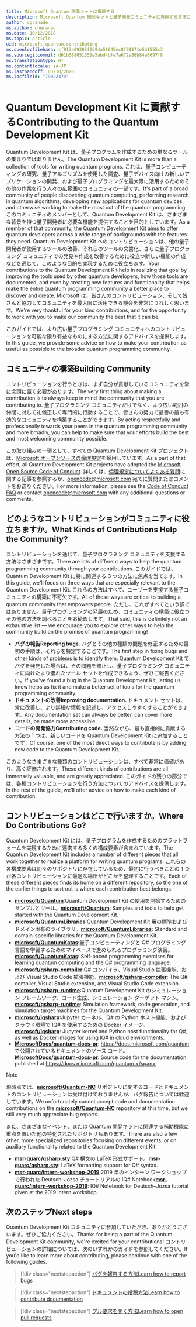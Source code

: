 ```yaml
---
title: Microsoft Quantum 開発キットに貢献する
description: Microsoft Quantum 開発キットと量子開発コミュニティに貢献する方法について説明します。
author: cgranade
ms.author: chgranad
ms.date: 10/12/2018
ms.topic: article
uid: microsoft.quantum.contributing
ms.openlocfilehash: cf913a09395f0694a51645ec8f91171e5b1555c3
ms.sourcegitcommit: d61b388651351e5abd4bfe7a672e88b84a6697f8
ms.translationtype: HT
ms.contentlocale: ja-JP
ms.lasthandoff: 03/10/2020
ms.locfileid: "79022474"
---
```

# <a name="contributing-to-the-quantum-development-kit"></a><span data-ttu-id="cbeba-103">Quantum Development Kit に貢献する</span><span class="sxs-lookup"><span data-stu-id="cbeba-103">Contributing to the Quantum Development Kit</span></span>

<span data-ttu-id="cbeba-104">Quantum Development Kit は、量子プログラムを作成するための単なるツールの集まりではありません。</span><span class="sxs-lookup"><span data-stu-id="cbeba-104">The Quantum Development Kit is more than a collection of tools for writing quantum programs.</span></span>
<span data-ttu-id="cbeba-105">これは、量子コンピューティングの研究、量子アルゴリズムを使用した調査、量子デバイス向けの新しいアプリケーションの開発、および量子プログラミングを最大限に活用するためのその他の作業を行う人々の広範囲のコミュニティの一部です。</span><span class="sxs-lookup"><span data-stu-id="cbeba-105">It's part of a broad community of people discovering quantum computing, performing research in quantum algorithms, developing new applications for quantum devices, and otherwise working to make the most out of the quantum programming.</span></span>
<span data-ttu-id="cbeba-106">このコミュニティのメンバーとして、Quantum Development Kit は、さまざまな背景を持つ量子開発者に必要な機能を提供することを目的としています。</span><span class="sxs-lookup"><span data-stu-id="cbeba-106">As a member of that community, the Quantum Development Kit aims to offer quantum developers across a wide range of backgrounds with the features they need.</span></span>
<span data-ttu-id="cbeba-107">Quantum Development Kit へのコントリビューションは、他の量子開発者が使用するツールの改善、それらのツールの文書化、さらに量子プログラミング コミュニティでの発見や作成を改善するために役立つ新しい機能の作成などを通じて、このような目的を実現するために役立ちます。</span><span class="sxs-lookup"><span data-stu-id="cbeba-107">Your contributions to the Quantum Development Kit help in realizing that goal by improving the tools used by other quantum developers, how those tools are documented, and even by creating new features and functionality that helps make the entire quantum programming community a better place to discover and create.</span></span>
<span data-ttu-id="cbeba-108">Microsoft は、皆さんのコントリビューション、そして皆さんと協力してコミュニティを最大限に活用できる機会を非常にうれしく思います。</span><span class="sxs-lookup"><span data-stu-id="cbeba-108">We're very thankful for your kind contributions, and for the opportunity to work with you to make our community the best that it can be.</span></span>

<span data-ttu-id="cbeba-109">このガイドでは、より広い量子プログラミング コミュニティへのコントリビューションを可能な限り有益なものにする方法に関するアドバイスを提供します。</span><span class="sxs-lookup"><span data-stu-id="cbeba-109">In this guide, we provide some advice on how to make your contribution as useful as possible to the broader quantum programming community.</span></span>

## <a name="building-community"></a><span data-ttu-id="cbeba-110">コミュニティの構築</span><span class="sxs-lookup"><span data-stu-id="cbeba-110">Building Community</span></span>

<span data-ttu-id="cbeba-111">コントリビューションを行うときは、まず自分が貢献しているコミュニティを常に念頭に置く必要があります。</span><span class="sxs-lookup"><span data-stu-id="cbeba-111">The very first thing about making a contribution is to always keep in mind the community that you are contributing to.</span></span>
<span data-ttu-id="cbeba-112">量子プログラミング コミュニティだけでなく、より広い範囲の仲間に対して礼儀正しく専門的に行動することで、皆さんの努力で最善の最も有効的なコミュニティを構築することができます。</span><span class="sxs-lookup"><span data-stu-id="cbeba-112">By acting respectfully and professionally towards your peers in the quantum programming community and more broadly, you can help to make sure that your efforts build the best and most welcoming community possible.</span></span>

<span data-ttu-id="cbeba-113">この取り組みの一環として、すべての Quantum Development Kit プロジェクトは、[Microsoft オープンソースの倫理規定](https://opensource.microsoft.com/codeofconduct/)を採用しています。</span><span class="sxs-lookup"><span data-stu-id="cbeba-113">As a part of that effort, all Quantum Development Kit projects have adopted the [Microsoft Open Source Code of Conduct](https://opensource.microsoft.com/codeofconduct/).</span></span>
<span data-ttu-id="cbeba-114">詳しくは、[倫理規定についてよくある質問](https://opensource.microsoft.com/codeofconduct/faq/)に関する記事を参照するか、[opencode@microsoft.com](mailto:opencode@microsoft.com) 宛てに質問またはコメントをお送りください。</span><span class="sxs-lookup"><span data-stu-id="cbeba-114">For more information, please see the [Code of Conduct FAQ](https://opensource.microsoft.com/codeofconduct/faq/) or contact [opencode@microsoft.com](mailto:opencode@microsoft.com) with any additional questions or comments.</span></span>

## <a name="what-kinds-of-contributions-help-the-community"></a><span data-ttu-id="cbeba-115">どのようなコントリビューションがコミュニティに役立ちますか。</span><span class="sxs-lookup"><span data-stu-id="cbeba-115">What Kinds of Contributions Help the Community?</span></span>

<span data-ttu-id="cbeba-116">コントリビューションを通じて、量子プログラミング コミュニティを支援する方法はさまざまです。</span><span class="sxs-lookup"><span data-stu-id="cbeba-116">There are lots of different ways to help the quantum programming community through your contributions.</span></span>
<span data-ttu-id="cbeba-117">このガイドでは、Quantum Development Kit に特に関連する 3 つの方法に焦点を当てます。</span><span class="sxs-lookup"><span data-stu-id="cbeba-117">In this guide, we'll focus on three ways that are especially relevant to the Quantum Development Kit.</span></span>
<span data-ttu-id="cbeba-118">これらの方法はすべて、ユーザーを支援する量子コミュニティの構築に不可欠です。</span><span class="sxs-lookup"><span data-stu-id="cbeba-118">All of these ways are critical to building a quantum community that empowers people.</span></span>
<span data-ttu-id="cbeba-119">ただし、これがすべてという訳ではありません。量子プログラミングの発展のため、コミュニティの構築に役立つその他の方法を調べることをお勧めします。</span><span class="sxs-lookup"><span data-stu-id="cbeba-119">That said, this is definitely not an exhaustive list — we encourage you to explore other ways to help the community build on the promise of quantum programming!</span></span>

- <span data-ttu-id="cbeba-120">**バグの報告**</span><span class="sxs-lookup"><span data-stu-id="cbeba-120">**Reporting bugs.**</span></span> <span data-ttu-id="cbeba-121">バグとその他の種類の問題を修正するための最初の手順は、それらを特定することです。</span><span class="sxs-lookup"><span data-stu-id="cbeba-121">The first step in fixing bugs and other kinds of problems is to identify them.</span></span> <span data-ttu-id="cbeba-122">Quantum Development Kit でバグを発見した場合は、その問題を修正し、量子プログラミング コミュニティに向けたより優れたツール セットを作成できるよう、ぜひご報告ください。</span><span class="sxs-lookup"><span data-stu-id="cbeba-122">If you've found a bug in the Quantum Development Kit, letting us know helps us fix it and make a better set of tools for the quantum programming community.</span></span>
- <span data-ttu-id="cbeba-123">**ドキュメントの改善**</span><span class="sxs-lookup"><span data-stu-id="cbeba-123">**Improving documentation.**</span></span> <span data-ttu-id="cbeba-124">ドキュメント セットは、常に改善し、より詳細な情報を記述し、アクセスしやすくすることができます。</span><span class="sxs-lookup"><span data-stu-id="cbeba-124">Any documentation set can always be better, can cover more details, be made more accessible.</span></span>
- <span data-ttu-id="cbeba-125">**コードの開発協力**</span><span class="sxs-lookup"><span data-stu-id="cbeba-125">**Contributing code.**</span></span> <span data-ttu-id="cbeba-126">当然ながら、最も直接的に貢献する方法の 1 つは、新しいコードを Quantum Development Kit に追加することです。</span><span class="sxs-lookup"><span data-stu-id="cbeba-126">Of course, one of the most direct ways to contribute is by adding new code to the Quantum Development Kit.</span></span>

<span data-ttu-id="cbeba-127">このようなさまざまな種類のコントリビューションは、すべて非常に価値があり、高く評価されます。</span><span class="sxs-lookup"><span data-stu-id="cbeba-127">These different kinds of contributions are all immensely valuable, and are greatly appreciated.</span></span>
<span data-ttu-id="cbeba-128">このガイドの残りの部分では、各種コントリビューションを行う方法についてのアドバイスを提供します。</span><span class="sxs-lookup"><span data-stu-id="cbeba-128">In the rest of the guide, we'll offer advice on how to make each kind of contribution.</span></span>

## <a name="where-do-contributions-go"></a><span data-ttu-id="cbeba-129">コントリビューションはどこで行いますか。</span><span class="sxs-lookup"><span data-stu-id="cbeba-129">Where Do Contributions Go?</span></span>

<span data-ttu-id="cbeba-130">Quantum Development Kit には、量子プログラムを作成するためのプラットフォームを実現するために連携する多くの構成要素が含まれています。</span><span class="sxs-lookup"><span data-stu-id="cbeba-130">The Quantum Development Kit includes a number of different pieces that all work together to realize a platform for writing quantum programs.</span></span>
<span data-ttu-id="cbeba-131">これらの各構成要素は別々のリポジトリに存在しているため、最初に行うべきことの 1 つが各コントリビューションに最適な場所がどこかを整理することです。</span><span class="sxs-lookup"><span data-stu-id="cbeba-131">Each of these different pieces finds its home on a different repository, so the one of the earlier things to sort out is where each contribution best belongs.</span></span>

- <span data-ttu-id="cbeba-132">[**microsoft/Quantum**](https://github.com/Microsoft/Quantum):Quantum Development Kit の使用を開始するためのサンプルとツール。</span><span class="sxs-lookup"><span data-stu-id="cbeba-132">[**microsoft/Quantum**](https://github.com/Microsoft/Quantum): Samples and tools to help get started with the Quantum Development Kit.</span></span>
- <span data-ttu-id="cbeba-133">[**microsoft/QuantumLibraries**](https://github.com/Microsoft/QuantumLibraries):Quantum Development Kit 用の標準およびドメイン固有のライブラリ。</span><span class="sxs-lookup"><span data-stu-id="cbeba-133">[**microsoft/QuantumLibraries**](https://github.com/Microsoft/QuantumLibraries): Standard and domain-specific libraries for the Quantum Development Kit.</span></span>
- <span data-ttu-id="cbeba-134">[**microsoft/QuantumKatas**](https://github.com/Microsoft/QuantumKatas):量子コンピューティングと Q# プログラミング言語を学習するためのマイペースで進められるプログラミング演習。</span><span class="sxs-lookup"><span data-stu-id="cbeba-134">[**microsoft/QuantumKatas**](https://github.com/Microsoft/QuantumKatas): Self-paced programming exercises for learning quantum computing and the Q# programming language.</span></span>
- <span data-ttu-id="cbeba-135">[**microsoft/qsharp-compiler**](https://github.com/microsoft/qsharp-compiler):Q# コンパイラ、Visual Studio 拡張機能、および Visual Studio Code 拡張機能。</span><span class="sxs-lookup"><span data-stu-id="cbeba-135">[**microsoft/qsharp-compiler**](https://github.com/microsoft/qsharp-compiler): The Q# compiler, Visual Studio extension, and Visual Studio Code extension.</span></span>
- <span data-ttu-id="cbeba-136">[**microsoft/qsharp-runtime**](https://github.com/microsoft/qsharp-runtime):Quantum Development Kit のシミュレーション フレームワーク、コード生成、シミュレーション ターゲット マシン。</span><span class="sxs-lookup"><span data-stu-id="cbeba-136">[**microsoft/qsharp-runtime**](https://github.com/microsoft/qsharp-runtime): Simulation framework, code generation, and simulation target machines for the Quantum Development Kit.</span></span>
- <span data-ttu-id="cbeba-137">[**microsoft/iqsharp**](https://github.com/microsoft/iqsharp):Jupyter カーネル、Q# の Python ホスト機能、およびクラウド環境で IQ# を使用するための Docker イメージ。</span><span class="sxs-lookup"><span data-stu-id="cbeba-137">[**microsoft/iqsharp**](https://github.com/microsoft/iqsharp): Jupyter kernel and Python host functionality for Q#, as well as Docker images for using IQ# in cloud environments.</span></span>
- <span data-ttu-id="cbeba-138">[**MicrosoftDocs/quantum-docs-pr**](https://github.com/MicrosoftDocs/quantum-docs-pr): https://docs.microsoft.com/quantum で公開されているドキュメントのソース コード。</span><span class="sxs-lookup"><span data-stu-id="cbeba-138">[**MicrosoftDocs/quantum-docs-pr**](https://github.com/MicrosoftDocs/quantum-docs-pr): Source code for the documentation published at https://docs.microsoft.com/quantum.</span></span>

> [!NOTE]
> <span data-ttu-id="cbeba-139">現時点では、[**microsoft/Quantum-NC**](https://github.com/microsoft/Quantum-NC) リポジトリに関するコードとドキュメントのコントリビューションは受け付けておりませんが、バグ報告については歓迎しています。</span><span class="sxs-lookup"><span data-stu-id="cbeba-139">We unfortunately cannot accept code and documentation contributions on the [**microsoft/Quantum-NC**](https://github.com/microsoft/Quantum-NC) repository at this time, but we still very much appreciate bug reports.</span></span>

<span data-ttu-id="cbeba-140">また、さまざまなイベント、または Quantum 開発キットに関連する補助機能に重点を置いた他の特化されたリポジトリもあります。</span><span class="sxs-lookup"><span data-stu-id="cbeba-140">There are also a few other, more specialized repositories focusing on different events, or on auxiliary functionality related to the Quantum Development Kit.</span></span>

- <span data-ttu-id="cbeba-141">[**msr-quarc/qsharp.sty**](https://github.com/msr-quarc/qsharp.sty):Q# 構文の LaTeX 形式サポート。</span><span class="sxs-lookup"><span data-stu-id="cbeba-141">[**msr-quarc/qsharp.sty**](https://github.com/msr-quarc/qsharp.sty): LaTeX formatting support for Q# syntax.</span></span>
- <span data-ttu-id="cbeba-142">[**msr-quarc/intern-workshop-2019**](https://github.com/msr-quarc/intern-workshop-2019):2019 年のインターン ワークショップで行われた Deutsch–Jozsa チュートリアルの IQ# Notebook</span><span class="sxs-lookup"><span data-stu-id="cbeba-142">[**msr-quarc/intern-workshop-2019**](https://github.com/msr-quarc/intern-workshop-2019): IQ# Notebook for Deutsch–Jozsa tutorial given at the 2019 intern workshop.</span></span>

## <a name="next-steps"></a><span data-ttu-id="cbeba-143">次のステップ</span><span class="sxs-lookup"><span data-stu-id="cbeba-143">Next steps</span></span>

<span data-ttu-id="cbeba-144">Quantum Development Kit コミュニティに参加していただき、ありがとうございます。ぜひご協力ください。</span><span class="sxs-lookup"><span data-stu-id="cbeba-144">Thanks for being a part of the Quantum Development Kit community, we're excited for your contributions!</span></span>
<span data-ttu-id="cbeba-145">コントリビューションの詳細については、次のいずれかのガイドを参照してください。</span><span class="sxs-lookup"><span data-stu-id="cbeba-145">If you'd like to learn more about contributing, please continue with one of the following guides.</span></span>

> [!div class="nextstepaction"]
> [<span data-ttu-id="cbeba-146">バグを報告する方法</span><span class="sxs-lookup"><span data-stu-id="cbeba-146">Learn how to report bugs</span></span>](xref:microsoft.quantum.contributing.reporting)

> [!div class="nextstepaction"]
> [<span data-ttu-id="cbeba-147">ドキュメントの投稿方法</span><span class="sxs-lookup"><span data-stu-id="cbeba-147">Learn how to contribute documentation</span></span>](xref:microsoft.quantum.contributing.docs)

> [!div class="nextstepaction"]
> [<span data-ttu-id="cbeba-148">プル要求を開く方法</span><span class="sxs-lookup"><span data-stu-id="cbeba-148">Learn how to open pull requests</span></span>](xref:microsoft.quantum.contributing.pulls)
